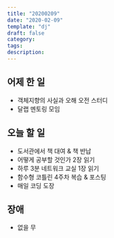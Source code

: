 ```yaml
---
title: "20200209"
date: "2020-02-09"
template: "dj"
draft: false
category: 
tags:
description:
---
```


## 어제 한 일

* 객체지향의 사실과 오해 오전 스터디
* 달랩 멘토링 모임

## 오늘 할 일

* 도서관에서 책 대여 & 책 반납
* 어떻게 공부할 것인가 2장 읽기
* 하루 3분 네트워크 교실 1장 읽기
* 함수형 코틀린 4주차 복습 & 포스팅
* 매일 코딩 도장

## 장애

* 없을 무
